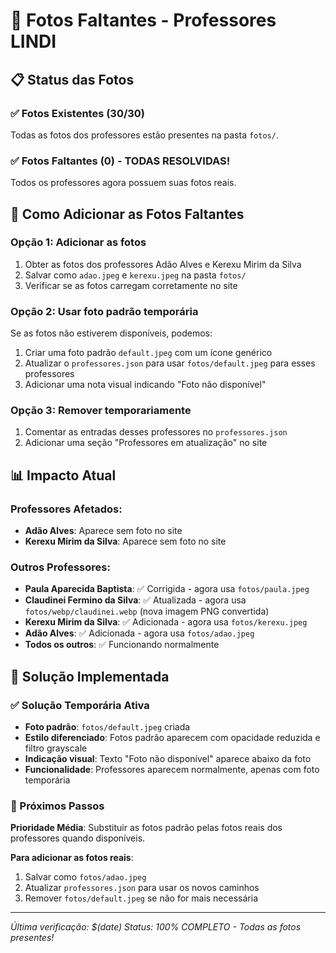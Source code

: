 # 📸 Fotos Faltantes - Professores LINDI

## 📋 Status das Fotos

### ✅ Fotos Existentes (30/30)
Todas as fotos dos professores estão presentes na pasta `fotos/`.

### ✅ Fotos Faltantes (0) - TODAS RESOLVIDAS!
Todos os professores agora possuem suas fotos reais.

## 🔧 Como Adicionar as Fotos Faltantes

### Opção 1: Adicionar as fotos
1. Obter as fotos dos professores Adão Alves e Kerexu Mirim da Silva
2. Salvar como `adao.jpeg` e `kerexu.jpeg` na pasta `fotos/`
3. Verificar se as fotos carregam corretamente no site

### Opção 2: Usar foto padrão temporária
Se as fotos não estiverem disponíveis, podemos:
1. Criar uma foto padrão `default.jpeg` com um ícone genérico
2. Atualizar o `professores.json` para usar `fotos/default.jpeg` para esses professores
3. Adicionar uma nota visual indicando "Foto não disponível"

### Opção 3: Remover temporariamente
1. Comentar as entradas desses professores no `professores.json`
2. Adicionar uma seção "Professores em atualização" no site

## 📊 Impacto Atual

### Professores Afetados:
- **Adão Alves**: Aparece sem foto no site
- **Kerexu Mirim da Silva**: Aparece sem foto no site

### Outros Professores:
- **Paula Aparecida Baptista**: ✅ Corrigida - agora usa `fotos/paula.jpeg`
- **Claudinei Fermino da Silva**: ✅ Atualizada - agora usa `fotos/webp/claudinei.webp` (nova imagem PNG convertida)
- **Kerexu Mirim da Silva**: ✅ Adicionada - agora usa `fotos/kerexu.jpeg`
- **Adão Alves**: ✅ Adicionada - agora usa `fotos/adao.jpeg`
- **Todos os outros**: ✅ Funcionando normalmente

## 🎯 Solução Implementada

### ✅ Solução Temporária Ativa
- **Foto padrão**: `fotos/default.jpeg` criada
- **Estilo diferenciado**: Fotos padrão aparecem com opacidade reduzida e filtro grayscale
- **Indicação visual**: Texto "Foto não disponível" aparece abaixo da foto
- **Funcionalidade**: Professores aparecem normalmente, apenas com foto temporária

### 🔄 Próximos Passos
**Prioridade Média**: Substituir as fotos padrão pelas fotos reais dos professores quando disponíveis.

**Para adicionar as fotos reais**:
1. Salvar como `fotos/adao.jpeg`
2. Atualizar `professores.json` para usar os novos caminhos
3. Remover `fotos/default.jpeg` se não for mais necessária

---

*Última verificação: $(date)*
*Status: 100% COMPLETO - Todas as fotos presentes!*
